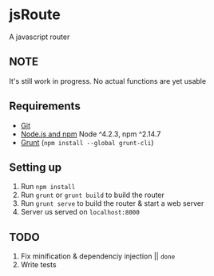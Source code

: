 # jsRoute

A javascript router

## NOTE

It's still work in progress. No actual functions are yet usable

## Requirements

- [Git](https://git-scm.com/)
- [Node.js and npm](nodejs.org) Node ^4.2.3, npm ^2.14.7
- [Grunt](http://gruntjs.com/) (`npm install --global grunt-cli`)


## Setting up

1. Run `npm install`
2. Run `grunt` or `grunt build` to build the router
3. Run `grunt serve` to build the router & start a web server
4. Server us served on `localhost:8000`

## TODO

1. Fix minification & dependenciy injection || `done`
2. Write tests
